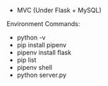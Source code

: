  - MVC (Under Flask + MySQL)


 Environment Commands:
 - python -v
 - pip install pipenv
 - pipenv install flask
 - pip list
 - pipenv shell
 - python server.py
